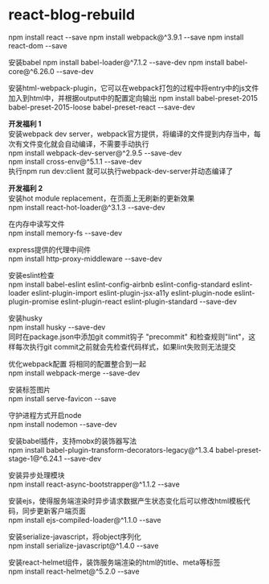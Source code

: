 # react-blog-rebuild

npm install react --save
npm install webpack@^3.9.1 --save
npm install react-dom --save

安装babel
npm install babel-loader@^7.1.2 --save-dev
npm install babel-core@^6.26.0 --save-dev

安装html-webpack-plugin，它可以在webpack打包的过程中将entry中的js文件加入到html中，并根据output中的配置定向输出
npm install babel-preset-2015 babel-preset-2015-loose babel-preset-react --save-dev

**开发福利 1**<br/>
安装webpack dev server，webpack官方提供，将编译的文件提到内存当中，每次有文件变化就会自动编译，不需要手动执行<br/>
npm install webpack-dev-server@^2.9.5 --save-dev<br/>
npm install cross-env@^5.1.1 --save-dev<br/>
执行npm run dev:client 就可以执行webpack-dev-server并动态编译了<br/>

**开发福利 2**<br/>
安装hot module replacement，在页面上无刷新的更新效果<br/>
npm install react-hot-loader@^3.1.3 --save-dev<br/>

在内存中读写文件<br/>
npm install memory-fs --save-dev<br/>

express提供的代理中间件<br/>
npm install http-proxy-middleware --save-dev<br/>

安装eslint检查<br/>
npm install babel-eslint eslint-config-airbnb eslint-config-standard eslint-loader eslint-plugin-import eslint-plugin-jsx-a11y eslint-plugin-node eslint-plugin-promise eslint-plugin-react eslint-plugin-standard --save-dev<br/>

安装husky<br/>
npm install husky --save-dev<br/>
同时在package.json中添加git commit钩子 "precommit" 和检查规则"lint"，这样每次执行git commit之前就会先检查代码样式，如果lint失败则无法提交<br/>

优化webpack配置 将相同的配置整合到一起<br/>
npm install webpack-merge --save-dev<br/>

安装标签图片<br/>
npm install serve-favicon --save<br/>

守护进程方式开启node<br/>
npm install nodemon --save-dev<br/>

安装babel插件，支持mobx的装饰器写法<br/>
 npm install babel-plugin-transform-decorators-legacy@^1.3.4 babel-preset-stage-1@^6.24.1 --save-dev<br/>

安装异步处理模块<br/>
npm install react-async-bootstrapper@^1.1.2 --save<br/>

安装ejs，使得服务端渲染时异步请求数据产生状态变化后可以修改html模板代码，同步更新客户端页面<br/>
npm install ejs-compiled-loader@^1.1.0 --save <br/>

安装serialize-javascript，将object序列化<br/>
npm install serialize-javascript@^1.4.0 --save <br/>

安装react-helmet组件，装饰服务端渲染的html的title、meta等标签<br/>
npm install react-helmet@^5.2.0 --save<br/>
